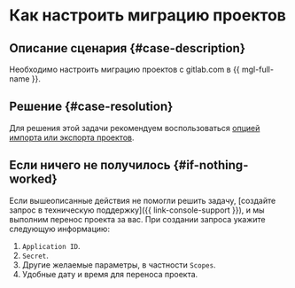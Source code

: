 # Как настроить миграцию проектов


## Описание сценария {#case-description}

Необходимо настроить миграцию проектов с gitlab.com в {{ mgl-full-name }}.

## Решение {#case-resolution}

Для решения этой задачи рекомендуем воспользоваться [опцией импорта или экспорта проектов](https://docs.gitlab.com/ee/user/project/settings/import_export.html).

## Если ничего не получилось {#if-nothing-worked}

Если вышеописанные действия не помогли решить задачу, [создайте запрос в техническую поддержку]({{ link-console-support }}), и мы выполним перенос проекта за вас. При создании запроса укажите следующую информацию:

1. `Application ID`.
1. `Secret`.
1. Другие желаемые параметры, в частности `Scopes`.
1. Удобные дату и время для переноса проекта. 